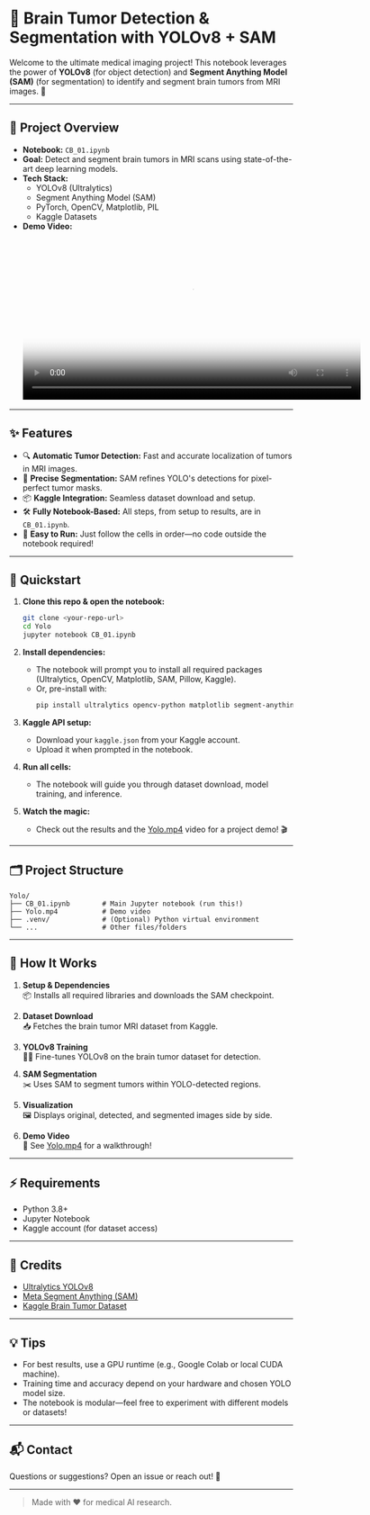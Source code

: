 # 🧠 Brain Tumor Detection & Segmentation with YOLOv8 + SAM

Welcome to the ultimate medical imaging project! This notebook leverages the power of **YOLOv8** (for object detection) and **Segment Anything Model (SAM)** (for segmentation) to identify and segment brain tumors from MRI images. 🚀

---

## 📓 Project Overview

- **Notebook:** `CB_01.ipynb`
- **Goal:** Detect and segment brain tumors in MRI scans using state-of-the-art deep learning models.
- **Tech Stack:**
  - YOLOv8 (Ultralytics)
  - Segment Anything Model (SAM)
  - PyTorch, OpenCV, Matplotlib, PIL
  - Kaggle Datasets
- **Demo Video:** <video src="Yolo.mp4" controls width="600" poster="https://img.youtube.com/vi/YOUR_THUMBNAIL_ID/0.jpg">
  Your browser does not support the video tag.
</video>

---

## ✨ Features

- 🔍 **Automatic Tumor Detection:** Fast and accurate localization of tumors in MRI images.
- 🎨 **Precise Segmentation:** SAM refines YOLO's detections for pixel-perfect tumor masks.
- 📦 **Kaggle Integration:** Seamless dataset download and setup.
- 🛠️ **Fully Notebook-Based:** All steps, from setup to results, are in `CB_01.ipynb`.
- 💾 **Easy to Run:** Just follow the cells in order—no code outside the notebook required!

---

## 🚦 Quickstart

1. **Clone this repo & open the notebook:**
   ```bash
   git clone <your-repo-url>
   cd Yolo
   jupyter notebook CB_01.ipynb
   ```

2. **Install dependencies:**
   - The notebook will prompt you to install all required packages (Ultralytics, OpenCV, Matplotlib, SAM, Pillow, Kaggle).
   - Or, pre-install with:
     ```bash
     pip install ultralytics opencv-python matplotlib segment-anything pillow kaggle
     ```

3. **Kaggle API setup:**
   - Download your `kaggle.json` from your Kaggle account.
   - Upload it when prompted in the notebook.

4. **Run all cells:**
   - The notebook will guide you through dataset download, model training, and inference.

5. **Watch the magic:**
   - Check out the results and the [Yolo.mp4](./Yolo.mp4) video for a project demo! 🎬

---

## 🗂️ Project Structure

```
Yolo/
├── CB_01.ipynb        # Main Jupyter notebook (run this!)
├── Yolo.mp4           # Demo video
├── .venv/             # (Optional) Python virtual environment
└── ...                # Other files/folders
```

---

## 🧩 How It Works

1. **Setup & Dependencies**  
   📦 Installs all required libraries and downloads the SAM checkpoint.

2. **Dataset Download**  
   📥 Fetches the brain tumor MRI dataset from Kaggle.

3. **YOLOv8 Training**  
   🏋️‍♂️ Fine-tunes YOLOv8 on the brain tumor dataset for detection.

4. **SAM Segmentation**  
   ✂️ Uses SAM to segment tumors within YOLO-detected regions.

5. **Visualization**  
   🖼️ Displays original, detected, and segmented images side by side.

6. **Demo Video**  
   🎥 See [Yolo.mp4](./Yolo.mp4) for a walkthrough!

---

## ⚡ Requirements

- Python 3.8+
- Jupyter Notebook
- Kaggle account (for dataset access)

---

## 🙌 Credits

- [Ultralytics YOLOv8](https://github.com/ultralytics/ultralytics)
- [Meta Segment Anything (SAM)](https://github.com/facebookresearch/segment-anything)
- [Kaggle Brain Tumor Dataset](https://www.kaggle.com/datasets/pkdarabi/medical-image-dataset-brain-tumor-detection)

---

## 💡 Tips

- For best results, use a GPU runtime (e.g., Google Colab or local CUDA machine).
- Training time and accuracy depend on your hardware and chosen YOLO model size.
- The notebook is modular—feel free to experiment with different models or datasets!

---

## 📬 Contact

Questions or suggestions? Open an issue or reach out! 🚀

---

> Made with ❤️ for medical AI research. 